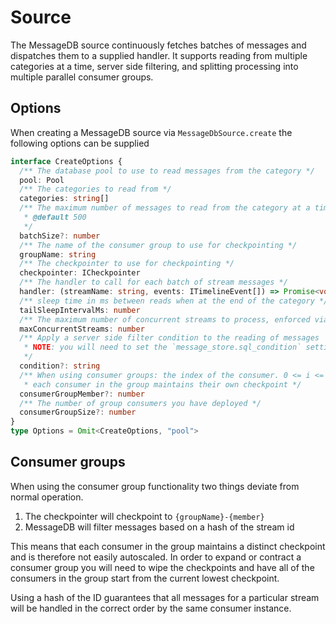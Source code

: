 # Source

The MessageDB source continuously fetches batches of messages and dispatches
them to a supplied handler. It supports reading from multiple categories at a
time, server side filtering, and splitting processing into multiple parallel
consumer groups.

## Options

When creating a MessageDB source via `MessageDbSource.create` the following
options can be supplied

```ts
interface CreateOptions {
  /** The database pool to use to read messages from the category */
  pool: Pool
  /** The categories to read from */
  categories: string[]
  /** The maximum number of messages to read from the category at a time
   * @default 500
   */
  batchSize?: number
  /** The name of the consumer group to use for checkpointing */
  groupName: string
  /** The checkpointer to use for checkpointing */
  checkpointer: ICheckpointer
  /** The handler to call for each batch of stream messages */
  handler: (streamName: string, events: ITimelineEvent[]) => Promise<void>
  /** sleep time in ms between reads when at the end of the category */
  tailSleepIntervalMs: number
  /** The maximum number of concurrent streams to process, enforced via p-limit */
  maxConcurrentStreams: number
  /** Apply a server side filter condition to the reading of messages
   * NOTE: you will need to set the `message_store.sql_condition` setting to `"on"` to use this feature
   */
  condition?: string
  /** When using consumer groups: the index of the consumer. 0 <= i <= consumerGroupSize
   * each consumer in the group maintains their own checkpoint */
  consumerGroupMember?: number
  /** The number of group consumers you have deployed */
  consumerGroupSize?: number
}
type Options = Omit<CreateOptions, "pool">
```

## Consumer groups

When using the consumer group functionality two things deviate from normal
operation.

1. The checkpointer will checkpoint to `{groupName}-{member}`
2. MessageDB will filter messages based on a hash of the stream id

This means that each consumer in the group maintains a distinct checkpoint and
is therefore not easily autoscaled. In order to expand or contract a consumer
group you will need to wipe the checkpoints and have all of the consumers in the
group start from the current lowest checkpoint.

Using a hash of the ID guarantees that all messages for a particular stream will
be handled in the correct order by the same consumer instance.
